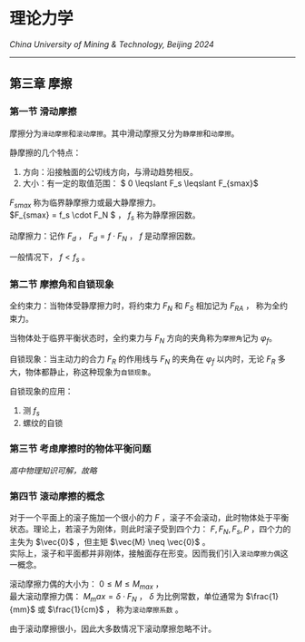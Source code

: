 # 理论力学

*China University of Mining & Technology, Beijing 2024*  

-------------

## 第三章 摩擦  

### 第一节 滑动摩擦

摩擦分为`滑动摩擦`和`滚动摩擦`。其中滑动摩擦又分为`静摩擦`和`动摩擦`。  

静摩擦的几个特点：  
1. 方向：沿接触面的公切线方向，与滑动趋势相反。  
2. 大小：有一定的取值范围： $ 0 \leqslant F_s \leqslant F_{smax}$  

$F_{smax}$ 称为临界静摩擦力或最大静摩擦力。  
$F_{smax} = f_s \cdot F_N $ ， $f_s$ 称为静摩擦因数。  

动摩擦力：记作 $F_d$ ， $F_d = f \cdot F_N$ ， $f$ 是动摩擦因数。  

一般情况下， $f < f_s$ 。  

### 第二节 摩擦角和自锁现象  
全约束力：当物体受静摩擦力时，将约束力 $F_N$ 和 $F_S$ 相加记为 $F_{RA}$ ， 称为全约束力。  

当物体处于临界平衡状态时，全约束力与 $F_N$ 方向的夹角称为`摩擦角`记为  $\varphi_{f}$。  

自锁现象：当主动力的合力 $F_R$ 的作用线与 $F_N$ 的夹角在 $\varphi_{f}$ 以内时，无论 $F_R$ 多大，物体都静止，称这种现象为`自锁现象`。  

自锁现象的应用：
1. 测 $f_s$  
2. 螺纹的自锁  

### 第三节 考虑摩擦时的物体平衡问题  
*高中物理知识可解，故略*  

### 第四节 滚动摩擦的概念  

对于一个平面上的滚子施加一个很小的力 $F$ ，滚子不会滚动，此时物体处于平衡状态。理论上，若滚子为刚体，则此时滚子受到四个力： $F , F_N , F_s , P$ ，四个力的主失为 $\vec{0}$ ，但主矩 $\vec{M} \neq \vec{0}$ 。  
实际上，滚子和平面都并非刚体，接触面存在形变。因而我们引入`滚动摩擦力偶`这一概念。  

滚动摩擦力偶的大小为： $0 \leqslant M \leqslant M_{max}$ ，  
最大滚动摩擦力偶： $M_max = \delta \cdot F_N$ ，
$\delta$ 为比例常数，单位通常为 $\frac{1}{mm}$ 或 $\frac{1}{cm}$ ， 称为`滚动摩擦系数` 。  

由于滚动摩擦很小，因此大多数情况下滚动摩擦忽略不计。  